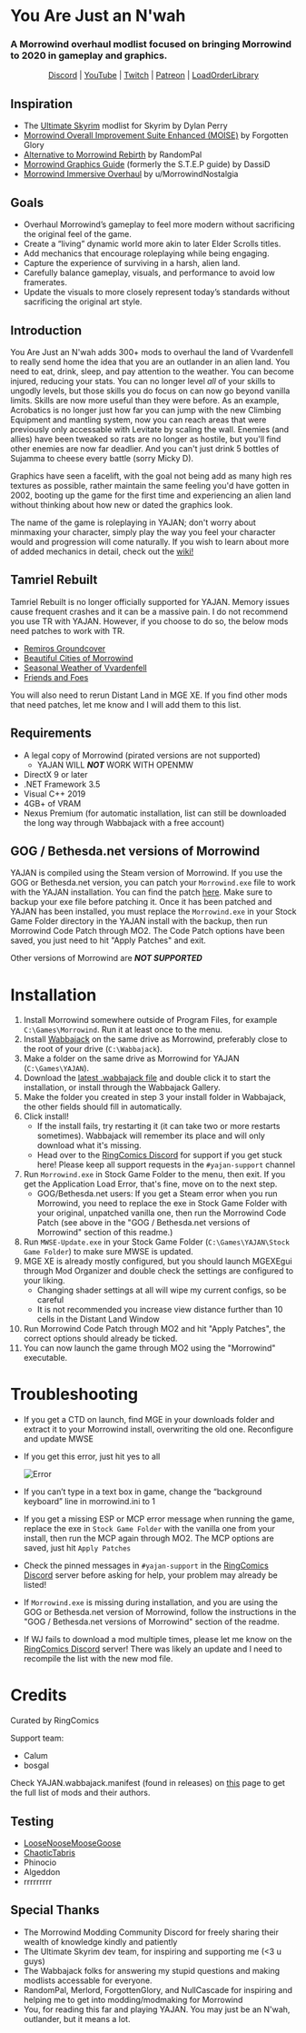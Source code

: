 # You Are Just an N'wah

### A Morrowind overhaul modlist focused on bringing Morrowind to 2020 in gameplay and graphics.

<p style="text-align: center;margin: 0"><a href="https://discord.gg/6wusMF6">Discord</a> | <a href="https://www.youtube.com/channel/UCif_YWnOGA1HLlkH_4rvIwA">YouTube</a> | <a href="https://www.twitch.tv/ringcomics">Twitch</a> | <a href="https://www.patreon.com/ringcomics">Patreon</a> | <a href="https://loadorderlibrary.com/lists/you-are-just-an-nwah">LoadOrderLibrary</a></p>

## Inspiration

- The [Ultimate Skyrim](https://www.ultimateskyrim.com/) modlist for Skyrim by Dylan Perry
- [Morrowind Overall Improvement Suite Enhanced (MOISE)](https://www.fgsmodlists.com/moise) by Forgotten Glory
- [Alternative to Morrowind Rebirth](https://www.nexusmods.com/morrowind/mods/48812?tab=description) by RandomPal
- [Morrowind Graphics Guide](https://wiki.nexusmods.com/index.php/Morrowind_graphics_guide) (formerly the S.T.E.P guide) by DassiD
- [Morrowind Immersive Overhaul](https://docs.google.com/document/d/19n-4coZka9hcvzaufWSuv-SVbwHplXyhCE7BAhuzxUA) by u/MorrowindNostalgia

## Goals

- Overhaul Morrowind’s gameplay to feel more modern without sacrificing the original feel of the game.
- Create a “living” dynamic world more akin to later Elder Scrolls titles.
- Add mechanics that encourage roleplaying while being engaging.
- Capture the experience of surviving in a harsh, alien land.
- Carefully balance gameplay, visuals, and performance to avoid low framerates.
- Update the visuals to more closely represent today’s standards without sacrificing the original art style.

## Introduction

You Are Just an N'wah adds 300+ mods to overhaul the land of Vvardenfell to really send home the idea that you are an outlander in an alien land. You need to eat, drink, sleep, and pay attention to the weather. You can become injured, reducing your stats. You can no longer level _all_ of your skills to ungodly levels, but those skills you do focus on can now go beyond vanilla limits. Skills are now more useful than they were before. As an example, Acrobatics is no longer just how far you can jump with the new Climbing Equipment and mantling system, now you can reach areas that were previously only accessable with Levitate by scaling the wall. Enemies (and allies) have been tweaked so rats are no longer as hostile, but you'll find other enemies are now far deadlier. And you can't just drink 5 bottles of Sujamma to cheese every battle (sorry Micky D).

Graphics have seen a facelift, with the goal not being add as many high res textures as possible, rather maintain the same feeling you'd have gotten in 2002, booting up the game for the first time and experiencing an alien land without thinking about how new or dated the graphics look.

The name of the game is roleplaying in YAJAN; don't worry about minmaxing your character, simply play the way you feel your character would and progression will come naturally. If you wish to learn about more of added mechanics in detail, check out the [wiki!](https://github.com/RingComics/yajan/wiki)

## Tamriel Rebuilt

Tamriel Rebuilt is no longer officially supported for YAJAN. Memory issues cause frequent crashes and it can be a massive pain. I do not recommend you use TR with YAJAN. However, if you choose to do so, the below mods need patches to work with TR.

- [Remiros Groundcover](https://www.nexusmods.com/morrowind/mods/46733)
- [Beautiful Cities of Morrowind](https://www.nexusmods.com/morrowind/mods/49231)
- [Seasonal Weather of Vvardenfell](https://www.nexusmods.com/morrowind/mods/46075)
- [Friends and Foes](https://www.nexusmods.com/morrowind/mods/49251)

You will also need to rerun Distant Land in MGE XE. If you find other mods that need patches, let me know and I will add them to this list.

## Requirements

- A legal copy of Morrowind (pirated versions are not supported)
  - YAJAN WILL **_NOT_** WORK WITH OPENMW
- DirectX 9 or later
- .NET Framework 3.5
- Visual C++ 2019
- 4GB+ of VRAM
- Nexus Premium (for automatic installation, list can still be downloaded the long way through Wabbajack with a free account)

## GOG / Bethesda.net versions of Morrowind

YAJAN is compiled using the Steam version of Morrowind. If you use the GOG or Bethesda.net version, you can patch your `Morrowind.exe` file to work with the YAJAN installation. You can find the patch [here](https://github.com/RingComics/yajan/tree/main/exe%20patch). Make sure to backup your exe file before patching it. Once it has been patched and YAJAN has been installed, you must replace the `Morrowind.exe` in your Stock Game Folder directory in the YAJAN install with the backup, then run Morrowind Code Patch through MO2. The Code Patch options have been saved, you just need to hit "Apply Patches" and exit.

Other versions of Morrowind are **_NOT SUPPORTED_**

# Installation

1. Install Morrowind somewhere outside of Program Files, for example `C:\Games\Morrowind`. Run it at least once to the menu.
2. Install [Wabbajack](https://www.wabbajack.org/#/) on the same drive as Morrowind, preferably close to the root of your drive (`C:\Wabbajack`).
3. Make a folder on the same drive as Morrowind for YAJAN (`C:\Games\YAJAN`).
4. Download the [latest .wabbajack file](https://github.com/RingComics/yajan/releases/latest) and double click it to start the installation, or install through the Wabbajack Gallery.
5. Make the folder you created in step 3 your install folder in Wabbajack, the other fields should fill in automatically.
6. Click install!
   - If the install fails, try restarting it (it can take two or more restarts sometimes). Wabbajack will remember its place and will only download what it's missing.
   - Head over to the [RingComics Discord](http://discord.gg/6wusMF6) for support if you get stuck here! Please keep all support requests in the `#yajan-support` channel
7. Run `Morrowind.exe` in Stock Game Folder to the menu, then exit. If you get the Application Load Error, that's fine, move on to the next step.
   - GOG/Bethesda.net users: If you get a Steam error when you run Morrowind, you need to replace the exe in Stock Game Folder with your original, unpatched vanilla one, then run the Morrowind Code Patch (see above in the "GOG / Bethesda.net versions of Morrowind" section of this readme.)
8. Run `MWSE-Update.exe` in your Stock Game Folder (`C:\Games\YAJAN\Stock Game Folder`) to make sure MWSE is updated.
9. MGE XE is already mostly configured, but you should launch MGEXEgui through Mod Organizer and double check the settings are configured to your liking.
   - Changing shader settings at all will wipe my current configs, so be careful
   - It is not recommended you increase view distance further than 10 cells in the Distant Land Window
10. Run Morrowind Code Patch through MO2 and hit "Apply Patches", the correct options should already be ticked.
10. You can now launch the game through MO2 using the "Morrowind" executable.

# Troubleshooting

- If you get a CTD on launch, find MGE in your downloads folder and extract it to your Morrowind install, overwriting the old one. Reconfigure and update MWSE
- If you get this error, just hit yes to all

  ![Error](https://cdn.discordapp.com/attachments/783306335675875329/809672689648140338/unknown.png)

- If you can’t type in a text box in game, change the “background keyboard” line in morrowind.ini to 1
- If you get a missing ESP or MCP error message when running the game, replace the exe in `Stock Game Folder` with the vanilla one from your install, then run the MCP again through MO2. The MCP options are saved, just hit `Apply Patches`
- Check the pinned messages in `#yajan-support` in the [RingComics Discord](http://discord.gg/6wusMF6) server before asking for help, your problem may already be listed!
- If `Morrowind.exe` is missing during installation, and you are using the GOG or Bethesda.net version of Morrowind, follow the instructions in the "GOG / Bethesda.net versions of Morrowind" section of the readme.
- If WJ fails to download a mod multiple times, please let me know on the [RingComics Discord](http://discord.gg/6wusMF6) server! There was likely an update and I need to recompile the list with the new mod file.

# Credits

Curated by RingComics

Support team:

- Calum
- bosgal

Check YAJAN.wabbajack.manifest (found in releases) on [this](https://www.wabbajack.org/#/modlists/manifest) page to get the full list of mods and their authors.

## Testing

- [LooseNooseMooseGoose](https://www.twitch.tv/loosenoosemoosegoose)
- [ChaoticTabris](https://www.twitch.tv/chaotictabris)
- Phinocio
- Algeddon
- rrrrrrrrr

## Special Thanks

- The Morrowind Modding Community Discord for freely sharing their wealth of knowledge kindly and patiently
- The Ultimate Skyrim dev team, for inspiring and supporting me (<3 u guys)
- The Wabbajack folks for answering my stupid questions and making modlists accessable for everyone.
- RandomPal, Merlord, ForgottenGlory, and NullCascade for inspiring and helping me to get into modding/modmaking for Morrowind
- You, for reading this far and playing YAJAN. You may just be an N'wah, outlander, but it means a lot.
